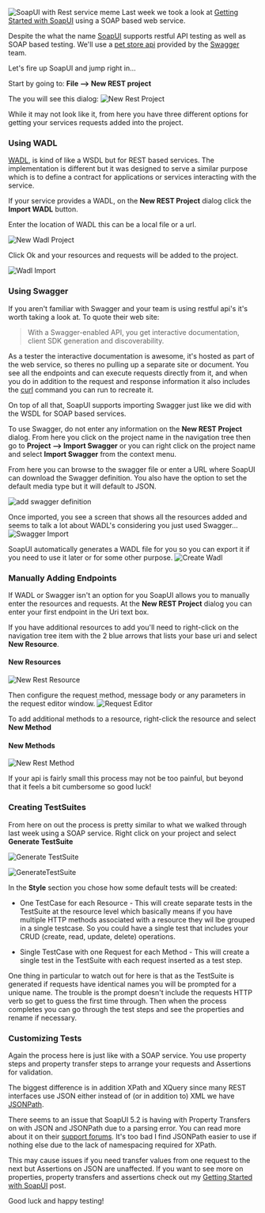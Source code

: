 ![SoapUI with Rest service meme](http://www.brendanconnolly.net/wp-content/uploads/2016/06/SoapUIWithRestMeme.jpg)
Last week we took a look at [Getting Started with SoapUI](http://wp.me/p6vwxg-4Q) using a SOAP based web service. 

Despite the what the name [SoapUI](https://www.soapui.org/) supports restful API testing as well as SOAP based testing. We'll use a [pet store api](http://petstore.swagger.io/) provided by the [Swagger](http://swagger.io/) team.

Let's fire up SoapUI and jump right in...

Start by going to:  **File --> New REST project**

The you will see this dialog:
![New Rest Project](http://www.brendanconnolly.net/wp-content/uploads/2016/06/NewRestProject.png)

While it may not look like it, from here you have three different options for getting your services requests added into the project. 

### Using WADL

[WADL](http://www.nurkiewicz.com/2012/01/gentle-introduction-to-wadl-in-java.html), is kind of like a WSDL but for REST based services. The implementation is different but it was designed to serve a similar purpose which is to define a contract for applications or services interacting with the service.

If your service provides a WADL, on the **New REST Project** dialog click the **Import WADL** button.

Enter the location of WADL this can be a local file or a url. 

![New Wadl Project](http://www.brendanconnolly.net/wp-content/uploads/2016/06/NewWadlProject.png) 

Click Ok and your resources and requests will be added to the project.

![Wadl Import](http://www.brendanconnolly.net/wp-content/uploads/2016/06/WadlImport.png)

### Using Swagger

If you aren't familiar with Swagger and your team is using restful api's it's worth taking a look at. To quote their web site:
>With a Swagger-enabled API, you get interactive documentation, client SDK generation and discoverability.

As a tester the interactive documentation is awesome, it's hosted as part of the web service, so theres no pulling up a separate site or document. You see all the endpoints and can execute requests directly from it, and when you do in addition to the request and response information it also includes the [curl](https://curl.haxx.se/docs/manpage.html) command you can run to recreate it. 

On top of all that, SoapUI supports importing Swagger just like we did with the WSDL for SOAP based services.

To use Swagger, do not enter any information on the **New REST Project** dialog. From here you click on the project name in the navigation tree then go to **Project --> Import Swagger** or you can right click on the project name and select **Import Swagger** from the context menu.

From here you can browse to the swagger file or enter a URL where SoapUI can download the Swagger definition. You also have the option to set the default media type but it will default to JSON.

![add swagger definition](http://www.brendanconnolly.net/wp-content/uploads/2016/06/AddSwaggerDefinition.png)

Once imported, you see a screen that shows all the resources added and seems to talk a lot about WADL's considering you just used Swagger...
![Swagger Import](http://www.brendanconnolly.net/wp-content/uploads/2016/06/SwaggerImport1.png)

SoapUI automatically generates a WADL file for you so you can export it if you need to use it later or for some other purpose.
![Create Wadl](http://www.brendanconnolly.net/wp-content/uploads/2016/06/GeneratedWadl.png)


### Manually Adding Endpoints

If WADL or Swagger isn't an option for you SoapUI allows you to manually enter the resources and requests. At the **New REST Project** dialog you can enter your first endpoint in the Uri text box. 

If you have additional resources to add you'll need to right-click on the navigation tree item with the 2 blue arrows that lists your base uri and select **New Resource**. 

#### New Resources
![New Rest Resource](http://www.brendanconnolly.net/wp-content/uploads/2016/06/NewRestResource.png)

Then configure the request method, message body or any parameters in the request editor window.
![Request Editor](http://www.brendanconnolly.net/wp-content/uploads/2016/06/RequestEditor.png)

To add additional methods to a resource, right-click the resource and select **New Method** 
#### New Methods
![New Rest Method](http://www.brendanconnolly.net/wp-content/uploads/2016/06/NewRestMethod.png)

If your api is fairly small this process may not be too painful, but beyond that it feels a bit cumbersome so good luck!

### Creating TestSuites

From here on out the process is pretty similar to what we walked through last week using a SOAP service. Right click on your project and select **Generate TestSuite**
 
![Generate TestSuite](http://www.brendanconnolly.net/wp-content/uploads/2016/06/ConvertSwaggerToTestSuite.png)

![GenerateTestSuite](http://www.brendanconnolly.net/wp-content/uploads/2016/06/GenerateTestSuite.png)

In the **Style** section you chose how some default tests will be created:

* One TestCase for each Resource - This will create separate tests in the TestSuite at the resource level which basically means if you have multiple HTTP methods associated with a resource they wil lbe grouped in a single testcase. So you could have a single test that includes your CRUD (create, read, update, delete) operations. 

* Single TestCase with one Request for each Method - This will create a single test in the TestSuite with each request inserted as a test step.

One thing in particular to watch out for here is that  as the TestSuite is generated if requests have identical names you will be prompted for a unique name. The trouble is the prompt doesn't include the requests HTTP verb so get to guess the first time through. Then when the process completes you can go through the test steps and see the properties and rename if necessary. 

### Customizing Tests

Again the process here is just like with a SOAP service. You use property steps and property transfer steps to arrange your requests and Assertions for validation.

The biggest difference is in addition XPath and XQuery since many REST interfaces use JSON either instead of (or in addition to) XML we have [JSONPath](http://goessner.net/articles/JsonPath/). 

There seems to an issue that SoapUI 5.2 is having with Property Transfers on with JSON and JSONPath due to a parsing error. You can read more about it on their [support forums](https://community.smartbear.com/t5/SoapUI-Open-Source/SOAP-UI-5-2-is-throwing-JSON-invalid-error-while-property/td-p/105075). It's too bad I find JSONPath easier to use if nothing else due to the lack of namespacing required for XPath.

This may cause issues if you need transfer values from one request to the next but Assertions on JSON are unaffected. If you want to see more on properties, property transfers and assertions check out my [Getting Started with SoapUI](http://wp.me/p6vwxg-4Q) post.

Good luck and happy testing!


